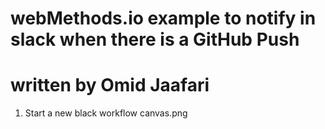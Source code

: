 # webMethods.io example to notify in slack when there is a GitHub Push
# written by Omid Jaafari

1. Start a new black workflow 
canvas.png
